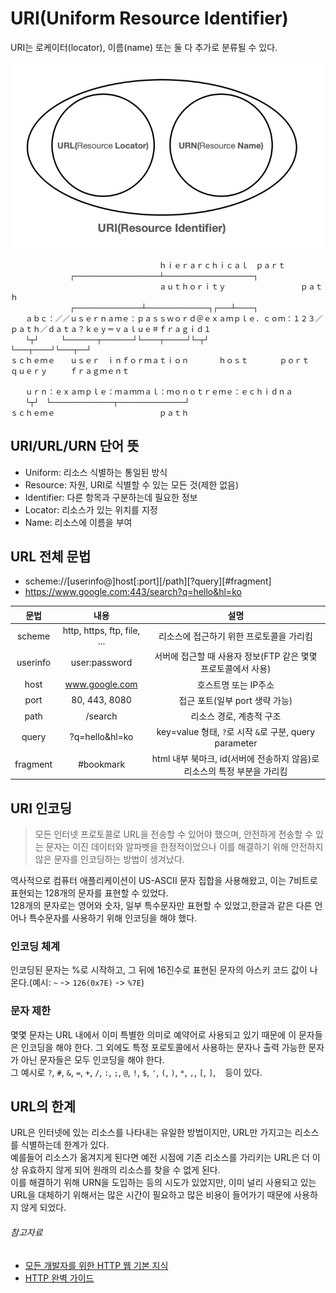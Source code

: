 # URI(Uniform Resource Identifier)

URI는 로케이터(locator), 이름(name) 또는 둘 다 추가로 분류될 수 있다.

![img.png](../image/uri_diagram.png)

```
　　　　　　　　　　　　　　　　　　　　ｈｉｅｒａｒｃｈｉｃａｌ　ｐａｒｔ
　　　　　　　　┌───────────────────┴────────────────────┐
　　　　　　　　　　　　　　　　　　　　ａｕｔｈｏｒｉｔｙ　　　　　　　　　　ｐａｔｈ
　　　　　　　　┌───────────────┴──────────────┐┌───┴────┐
　　ａｂｃ：／／ｕｓｅｒｎａｍｅ：ｐａｓｓｗｏｒｄ＠ｅｘａｍｐｌｅ．ｃｏｍ：１２３／ｐａｔｈ／ｄａｔａ？ｋｅｙ＝ｖａｌｕｅ＃ｆｒａｇｉｄ１
　　└┬┘　　　└───────┬───────┘└────┬─────┘└─┬┘　　　　　　　　└───┬────┘└───┬──┘
ｓｃｈｅｍｅ　　ｕｓｅｒ　ｉｎｆｏｒｍａｔｉｏｎ　　　　ｈｏｓｔ　　　  ｐｏｒｔ　　　　　　　　  ｑｕｅｒｙ　　　ｆｒａｇｍｅｎｔ

　　ｕｒｎ：ｅｘａｍｐｌｅ：ｍａｍｍａｌ：ｍｏｎｏｔｒｅｍｅ：ｅｃｈｉｄｎａ
　　└┬┘　└──────────────┬───────────────┘
ｓｃｈｅｍｅ　　　　　　　　　　　　　　ｐａｔｈ
```

## URI/URL/URN 단어 뜻

- Uniform: 리소스 식별하는 통일된 방식
- Resource: 자원, URI로 식별할 수 있는 모든 것(제한 없음)
- Identifier: 다른 항목과 구분하는데 필요한 정보
- Locator: 리소스가 있는 위치를 지정
- Name: 리소스에 이름을 부여

## URL 전체 문법

- scheme://[userinfo@]host[:port][/path][?query][#fragment]
- https://www.google.com:443/search?q=hello&hl=ko

|    문법    |             내용              |                       설명                       |
|:--------:|:---------------------------:|:----------------------------------------------:|
|  scheme  | http, https, ftp, file, ... |             리소스에 접근하기 위한 프로토콜을 가리킴             |
| userinfo |        user:password        |     서버에 접근할 때 사용자 정보(FTP 같은 몇몇 프로토콜에서 사용)      |
|   host   |       www.google.com        |                  호스트명 또는 IP주소                  |
|   port   |        80, 443, 8080        |              접근 포트(일부 port 생략 가능)              |
|   path   |           /search           |                 리소스 경로, 계층적 구조                 |
|  query   |       ?q=hello&hl=ko        | key=value 형태, `?`로 시작 `&`로 구분, query parameter |
| fragment |          #bookmark          | html 내부 북마크, id(서버에 전송하지 않음)로 리소스의 특정 부분을 가리킴  |

## URI 인코딩

> 모든 인터넷 프로토콜로 URL을 전송할 수 있어야 했으며, 안전하게 전송할 수 있는 문자는 이진 데이터와 알파벳을 한정적이었으나 이를 해결하기 위해 안전하지 않은 문자를 인코딩하는 방법이 생겨났다.

역사적으로 컴퓨터 애플리케이션이 US-ASCII 문자 집합을 사용해왔고, 이는 7비트로 표현되는 128개의 문자를 표현할 수 있었다.  
128개의 문자로는 영어와 숫자, 일부 특수문자만 표현할 수 있었고,한글과 같은 다른 언어나 특수문자를 사용하기 위해 인코딩을 해야 했다.

### 인코딩 체계

인코딩된 문자는 %로 시작하고, 그 뒤에 16진수로 표현된 문자의 아스키 코드 값이 나온다.(예시: `~` -> `126(0x7E)` -> `%7E`)

### 문자 제한

몇몇 문자는 URL 내에서 이미 특별한 의미로 예약어로 사용되고 있기 때문에 이 문자들은 인코딩을 해야 한다. 그 외에도 특정 포로토콜에서 사용하는 문자나 출력 가능한 문자가 아닌 문자들은 모두 인코딩을 해야 한다.  
그 예시로 `?`, `#`, `&`, `=`, `+`, `/`, `:`, `;`, `@`, `!`, `$`, `'`, `(`, `)`, `*`, `,`, `[`, `]`, ` ` 등이 있다.

## URL의 한계

URL은 인터넷에 있는 리소스를 나타내는 유일한 방법이지만, URL만 가지고는 리소스를 식별하는데 한계가 있다.  
예를들어 리소스가 옮겨지게 된다면 예전 시점에 기존 리소스를 가리키는 URL은 더 이상 유효하지 않게 되어 원래의 리소스를 찾을 수 없게 된다.  
이를 해결하기 위해 URN을 도입하는 등의 시도가 있었지만, 이미 널리 사용되고 있는 URL을 대체하기 위해서는 많은 시간이 필요하고 많은 비용이 들어가기 때문에 사용하지 않게 되었다.


###### 참고자료

- [모든 개발자를 위한 HTTP 웹 기본 지식](https://www.inflearn.com/course/http-웹-네트워크)
- [HTTP 완벽 가이드](https://www.nl.go.kr/seoji/contents/S80100000000.do?schM=intgr_detail_view_isbn&page=1&pageUnit=10&schType=simple&schStr=HTTP+완벽+가이드&isbn=9788966261208&cipId=200309770%2C4096969)